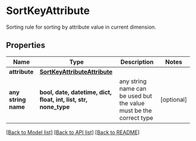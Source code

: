 # SortKeyAttribute

Sorting rule for sorting by attribute value in current dimension.

## Properties
Name | Type | Description | Notes
------------ | ------------- | ------------- | -------------
**attribute** | [**SortKeyAttributeAttribute**](SortKeyAttributeAttribute.md) |  | 
**any string name** | **bool, date, datetime, dict, float, int, list, str, none_type** | any string name can be used but the value must be the correct type | [optional]

[[Back to Model list]](../README.md#documentation-for-models) [[Back to API list]](../README.md#documentation-for-api-endpoints) [[Back to README]](../README.md)


